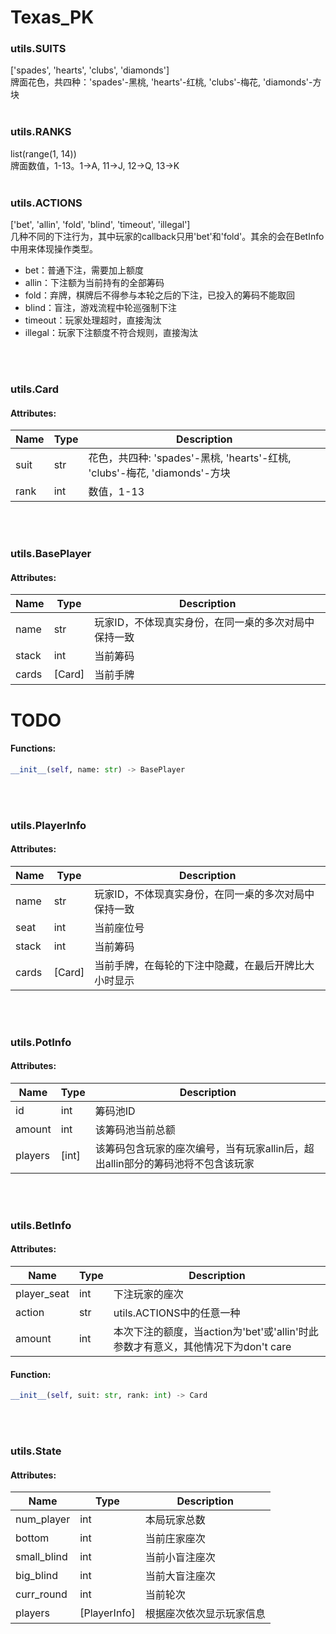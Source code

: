 # Texas_PK

### utils.SUITS
\['spades', 'hearts', 'clubs', 'diamonds'\]
<br />
牌面花色，共四种：'spades'-黑桃, 'hearts'-红桃, 'clubs'-梅花, 'diamonds'-方块
<br />
<br />
### utils.RANKS
list(range(1, 14))
<br />
牌面数值，1-13。1->A, 11->J, 12->Q, 13->K
<br />
<br />
### utils.ACTIONS
\['bet', 'allin', 'fold', 'blind', 'timeout', 'illegal'\]
<br />
几种不同的下注行为，其中玩家的callback只用'bet'和'fold'。其余的会在BetInfo中用来体现操作类型。
- bet：普通下注，需要加上额度
- allin：下注额为当前持有的全部筹码
- fold：弃牌，棋牌后不得参与本轮之后的下注，已投入的筹码不能取回
- blind：盲注，游戏流程中轮巡强制下注
- timeout：玩家处理超时，直接淘汰
- illegal：玩家下注额度不符合规则，直接淘汰
<br />
<br />

### utils.Card<br />
#### Attributes:
Name|Type|Description
----|----|-----------
suit|str|花色，共四种: 'spades'-黑桃, 'hearts'-红桃, 'clubs'-梅花, 'diamonds'-方块
rank|int|数值，1-13
<br />
<br />

### utils.BasePlayer<br />
#### Attributes:
Name|Type|Description
----|----|-----------
name|str|玩家ID，不体现真实身份，在同一桌的多次对局中保持一致
stack|int|当前筹码
cards|[Card]|当前手牌

# TODO
#### Functions:
```Python
__init__(self, name: str) -> BasePlayer
```
<br />
<br />

### utils.PlayerInfo<br />
#### Attributes:
Name|Type|Description
----|----|-----------
name|str|玩家ID，不体现真实身份，在同一桌的多次对局中保持一致
seat|int|当前座位号
stack|int|当前筹码
cards|\[Card\]|当前手牌，在每轮的下注中隐藏，在最后开牌比大小时显示
<br />
<br />

### utils.PotInfo<br />
#### Attributes:
Name|Type|Description
----|----|-----------
id|int|筹码池ID
amount|int|该筹码池当前总额
players|\[int\]|该筹码包含玩家的座次编号，当有玩家allin后，超出allin部分的筹码池将不包含该玩家
<br />
<br />

### utils.BetInfo<br />
#### Attributes:
Name|Type|Description
----|----|-----------
player_seat|int|下注玩家的座次
action|str|utils.ACTIONS中的任意一种
amount|int|本次下注的额度，当action为'bet'或'allin'时此参数才有意义，其他情况下为don't care

#### Function:
```Python
__init__(self, suit: str, rank: int) -> Card
```
<br />
<br />

### utils.State<br />
#### Attributes:
Name|Type|Description
----|----|-----------
num_player|int|本局玩家总数
bottom|int|当前庄家座次
small_blind|int|当前小盲注座次
big_blind|int|当前大盲注座次
curr_round|int|当前轮次
players|\[PlayerInfo\]|根据座次依次显示玩家信息




